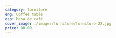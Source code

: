 ```yaml
---
category: furniture
eng: Coffee table
esp: Mesa de café
cover_image: ./images/furniture/furniture-22.jpg
price: 00.00
---
```

 
